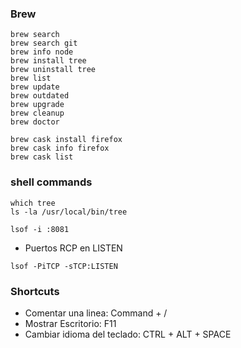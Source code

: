 

### Brew


```
brew search
brew search git
brew info node
brew install tree
brew uninstall tree
brew list
brew update
brew outdated
brew upgrade
brew cleanup
brew doctor
```

```
brew cask install firefox
brew cask info firefox
brew cask list

```

### shell commands
```
which tree
ls -la /usr/local/bin/tree
```


```
lsof -i :8081
```

* Puertos RCP en LISTEN
```
lsof -PiTCP -sTCP:LISTEN
```

### Shortcuts
* Comentar una linea: Command + /
* Mostrar Escritorio: F11
* Cambiar idioma del teclado: CTRL + ALT + SPACE